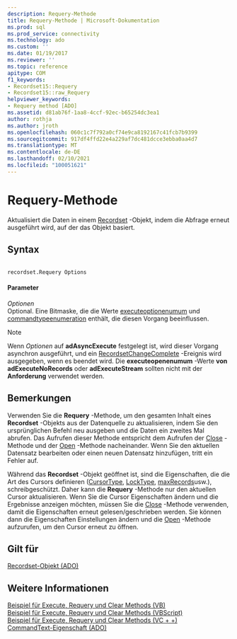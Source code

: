```yaml
---
description: Requery-Methode
title: Requery-Methode | Microsoft-Dokumentation
ms.prod: sql
ms.prod_service: connectivity
ms.technology: ado
ms.custom: ''
ms.date: 01/19/2017
ms.reviewer: ''
ms.topic: reference
apitype: COM
f1_keywords:
- Recordset15::Requery
- Recordset15::raw_Requery
helpviewer_keywords:
- Requery method [ADO]
ms.assetid: d81ab76f-1aa8-4ccf-92ec-b65254dc3ea1
author: rothja
ms.author: jroth
ms.openlocfilehash: 060c1c7f792a0cf74e9ca8192167c41fcb7b9399
ms.sourcegitcommit: 917df4ffd22e4a229af7dc481dcce3ebba0aa4d7
ms.translationtype: MT
ms.contentlocale: de-DE
ms.lasthandoff: 02/10/2021
ms.locfileid: "100051621"
---
```

# <a name="requery-method"></a>Requery-Methode
Aktualisiert die Daten in einem [Recordset](./recordset-object-ado.md) -Objekt, indem die Abfrage erneut ausgeführt wird, auf der das Objekt basiert.  
  
## <a name="syntax"></a>Syntax  
  
```  
  
recordset.Requery Options  
```  
  
#### <a name="parameters"></a>Parameter  
 *Optionen*  
 Optional. Eine Bitmaske, die die Werte [executeoptionenumum](./executeoptionenum.md) und [commandtypeenumeration](./commandtypeenum.md) enthält, die diesen Vorgang beeinflussen.  
  
> [!NOTE]
>  Wenn *Optionen* auf **adAsyncExecute** festgelegt ist, wird dieser Vorgang asynchron ausgeführt, und ein [RecordsetChangeComplete](./willchangerecordset-and-recordsetchangecomplete-events-ado.md) -Ereignis wird ausgegeben, wenn es beendet wird. Die **executeopenenumum** -Werte **von adExecuteNoRecords** oder **adExecuteStream** sollten nicht mit der **Anforderung** verwendet werden.  
  
## <a name="remarks"></a>Bemerkungen  
 Verwenden Sie die **Requery** -Methode, um den gesamten Inhalt eines **Recordset** -Objekts aus der Datenquelle zu aktualisieren, indem Sie den ursprünglichen Befehl neu ausgeben und die Daten ein zweites Mal abrufen. Das Aufrufen dieser Methode entspricht dem Aufrufen der [Close](./close-method-ado.md) -Methode und der [Open](./open-method-ado-recordset.md) -Methode nacheinander. Wenn Sie den aktuellen Datensatz bearbeiten oder einen neuen Datensatz hinzufügen, tritt ein Fehler auf.  
  
 Während das **Recordset** -Objekt geöffnet ist, sind die Eigenschaften, die die Art des Cursors definieren ([CursorType](./cursortype-property-ado.md), [LockType](./locktype-property-ado.md), [maxRecords](./maxrecords-property-ado.md)usw.), schreibgeschützt. Daher kann die **Requery** -Methode nur den aktuellen Cursor aktualisieren. Wenn Sie die Cursor Eigenschaften ändern und die Ergebnisse anzeigen möchten, müssen Sie die [Close](./close-method-ado.md) -Methode verwenden, damit die Eigenschaften erneut gelesen/geschrieben werden. Sie können dann die Eigenschaften Einstellungen ändern und die [Open](./open-method-ado-recordset.md) -Methode aufzurufen, um den Cursor erneut zu öffnen.  
  
## <a name="applies-to"></a>Gilt für  
 [Recordset-Objekt (ADO)](./recordset-object-ado.md)  
  
## <a name="see-also"></a>Weitere Informationen  
 [Beispiel für Execute, Requery und Clear Methods (VB)](./execute-requery-and-clear-methods-example-vb.md)   
 [Beispiel für Execute, Requery und Clear Methods (VBScript)](./execute-requery-and-clear-methods-example-vbscript.md)   
 [Beispiel für Execute, Requery und Clear Methods (VC + +)](./execute-requery-and-clear-methods-example-vc.md)   
 [CommandText-Eigenschaft (ADO)](./commandtext-property-ado.md)